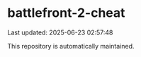 # battlefront-2-cheat

Last updated: 2025-06-23 02:57:48

This repository is automatically maintained.
